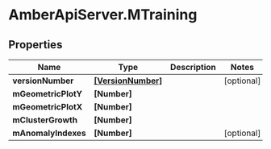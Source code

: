 # AmberApiServer.MTraining

## Properties
Name | Type | Description | Notes
------------ | ------------- | ------------- | -------------
**versionNumber** | [**[VersionNumber]**](VersionNumber.md) |  | [optional] 
**mGeometricPlotY** | **[Number]** |  | 
**mGeometricPlotX** | **[Number]** |  | 
**mClusterGrowth** | **[Number]** |  | 
**mAnomalyIndexes** | **[Number]** |  | [optional] 

